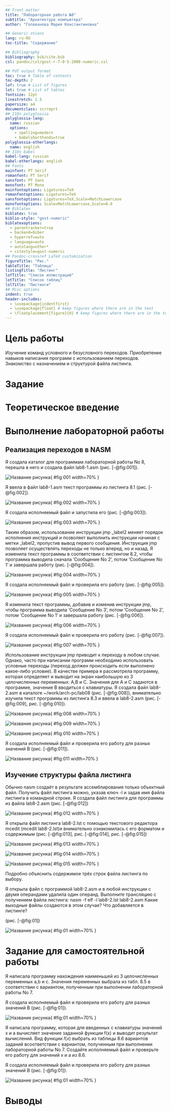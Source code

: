 ```yaml
---
## Front matter
title: "Лабораторная работа №8"
subtitle: "Архитектура компьютера"
author: "Голованова Мария Константиновна"

## Generic otions
lang: ru-RU
toc-title: "Содержание"

## Bibliography
bibliography: bib/cite.bib
csl: pandoc/csl/gost-r-7-0-5-2008-numeric.csl

## Pdf output format
toc: true # Table of contents
toc-depth: 2
lof: true # List of figures
lot: true # List of tables
fontsize: 12pt
linestretch: 1.5
papersize: a4
documentclass: scrreprt
## I18n polyglossia
polyglossia-lang:
  name: russian
  options:
	- spelling=modern
	- babelshorthands=true
polyglossia-otherlangs:
  name: english
## I18n babel
babel-lang: russian
babel-otherlangs: english
## Fonts
mainfont: PT Serif
romanfont: PT Serif
sansfont: PT Sans
monofont: PT Mono
mainfontoptions: Ligatures=TeX
romanfontoptions: Ligatures=TeX
sansfontoptions: Ligatures=TeX,Scale=MatchLowercase
monofontoptions: Scale=MatchLowercase,Scale=0.9
## Biblatex
biblatex: true
biblio-style: "gost-numeric"
biblatexoptions:
  - parentracker=true
  - backend=biber
  - hyperref=auto
  - language=auto
  - autolang=other*
  - citestyle=gost-numeric
## Pandoc-crossref LaTeX customization
figureTitle: "Рис."
tableTitle: "Таблица"
listingTitle: "Листинг"
lofTitle: "Список иллюстраций"
lotTitle: "Список таблиц"
lolTitle: "Листинги"
## Misc options
indent: true
header-includes:
  - \usepackage{indentfirst}
  - \usepackage{float} # keep figures where there are in the text
  - \floatplacement{figure}{H} # keep figures where there are in the text
---
```


# Цель работы

Изучение команд условного и безусловного переходов. Приобретение навыков написания программ с использованием переходов. Знакомство с назначением и структурой файла листинга.

# Задание



# Теоретическое введение



# Выполнение лабораторной работы

## Реализация переходов в NASM

Я создала каталог для программам лабораторной работы No 8, перешла в него и создала файл lab8-1.asm (рис. [-@fig:001]).

![Название рисунка](image/){ #fig:001 width=70% }

Я ввела в файл lab8-1.asm текст программы из листинга 8.1 (рис. [-@fig:002]).

![Название рисунка](image/){ #fig:002 width=70% }

Я создала исполняемый файл и запустила его (рис. [-@fig:003]).

![Название рисунка](image/){ #fig:003 width=70% }

Таким образом, использование инструкции jmp _label2 меняет порядок исполнения инструкций и позволяет выполнить инструкции начиная с метки _label2, пропустив вывод первого сообщения.
Инструкция jmp позволяет осуществлять переходы не только вперед, но и назад. Я изменила текст программы в соответствии с листингом 8.2, чтобы программа выводила сначала ‘Сообщение No 2’, потом ‘Сообщение No 1’ и завершала работу (рис. [-@fig:004]).

![Название рисунка](image/){ #fig:004 width=70% }

Я создала исполняемый файл и проверила его работу (рис. [-@fig:005]).

![Название рисунка](image/){ #fig:005 width=70% }

Я изменила текст программы, добавив и изменив инструкции jmp, чтобы программа выводила ‘Сообщение No 3’, потом ‘Сообщение No 2’, потом ‘Сообщение No 1’ и завершала работу (рис. [-@fig:006]).

![Название рисунка](image/){ #fig:006 width=70% }

Я создала исполняемый файл и проверила его работу (рис. [-@fig:007]).

![Название рисунка](image/){ #fig:007 width=70% }


Использование инструкции jmp приводит к переходу в любом случае. Однако, часто при написании программ необходимо использовать условные переходы (переход должен происходить если выполнено какое-либо условие). В качестве примера я рассмотрела программу, которая определяет и выводит на экран наибольшую из 3 целочисленных переменных: A,B и C. Значения для A и C задаются в программе, значение B вводиться с клавиатуры. 
Я создала файл lab8-2.asm в каталоге ~/work/arch-pc/lab08 (рис. [-@fig:008]), внимательно изучила текст программы из листинга 8.3 и ввела в lab8-2.asm (рис. [-@fig:009], рис. [-@fig:010]).

![Название рисунка](image/){ #fig:008 width=70% }

![Название рисунка](image/){ #fig:009 width=70% }

![Название рисунка](image/){ #fig:010 width=70% }

Я создала исполняемый файл и проверила его работу для разных значений B (рис. [-@fig:011]).

![Название рисунка](image/){ #fig:011 width=70% }

## Изучение структуры файла листинга

Обычно nasm создаёт в результате ассемблирования только объектный файл. Получить файл листинга можно, указав ключ -l и задав имя файла
листинга в командной строке. Я создала файл листинга для программы из файла lab8-2.asm (рис. [-@fig:012])

![Название рисунка](image/){ #fig:012 width=70% }

Я открыла файл листинга lab8-2.lst с помощью текстового редактора mcedit (mcedit lab8-2.lst)и внимательно ознакомилась с его форматом и содержимым (рис. [-@fig:013], рис. [-@fig:014], рис. [-@fig:015])

![Название рисунка](image/){ #fig:013 width=70% }

![Название рисунка](image/){ #fig:014 width=70% }



![Название рисунка](image/){ #fig:015 width=70% }

Подробно объяснить содержимое трёх строк файла листинга по выбору.



Я открыла файл с программой lab8-2.asm и в любой инструкции с двумя операндами 
удалила один операнд. Выполните трансляцию с получением файла
листинга:
nasm -f elf -l lab8-2.lst lab8-2.asm
Какие выходные файлы создаются в этом случае? Что добавляется в листинге?


(рис. [-@fig:01])

![Название рисунка](image/){ #fig:01 width=70% }




# Задание для самостоятельной работы

Я написала программу нахождения наименьшей из 3 целочисленных переменных a,b и c. Значения переменных выбрала из табл. 8.5 в соответствии с вариантом, полученным при выполнении лабораторной работы No 7.

Я создала исполняемый файл и проверила его работу для разных значений B (рис. [-@fig:01]).

![Название рисунка](image/){ #fig:01 width=70% }

Я написала программу, которая для введенных с клавиатуры значений x и a вычисляет значение заданной функции f(x) и выводит результат вычислений. Вид функции 𝑓(𝑥) выбрать из таблицы 8.6 вариантов заданий всоответствии с вариантом, полученным при выполнении лабораторной работы No 7. Создайте исполняемый файл и проверьте его работу для значений x и a из 8.6.

Я создала исполняемый файл и проверила его работу для разных значений B (рис. [-@fig:01]).

![Название рисунка](image/){ #fig:01 width=70% }

# Выводы



